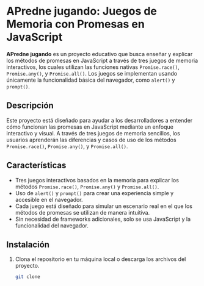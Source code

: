 # APredne jugando: Juegos de Memoria con Promesas en JavaScript

**APredne jugando** es un proyecto educativo que busca enseñar y explicar los métodos de promesas en JavaScript a través de tres juegos de memoria interactivos, los cuales utilizan las funciones nativas `Promise.race()`, `Promise.any()`, y `Promise.all()`. Los juegos se implementan usando únicamente la funcionalidad básica del navegador, como `alert()` y `prompt()`.

## Descripción

Este proyecto está diseñado para ayudar a los desarrolladores a entender cómo funcionan las promesas en JavaScript mediante un enfoque interactivo y visual. A través de tres juegos de memoria sencillos, los usuarios aprenderán las diferencias y casos de uso de los métodos `Promise.race()`, `Promise.any()`, y `Promise.all()`.

## Características

- Tres juegos interactivos basados en la memoria para explicar los métodos `Promise.race()`, `Promise.any()` y `Promise.all()`.
- Uso de `alert()` y `prompt()` para crear una experiencia simple y accesible en el navegador.
- Cada juego está diseñado para simular un escenario real en el que los métodos de promesas se utilizan de manera intuitiva.
- Sin necesidad de frameworks adicionales, solo se usa JavaScript y la funcionalidad del navegador.

## Instalación

1. Clona el repositorio en tu máquina local o descarga los archivos del proyecto.
   
   ```bash
   git clone 
